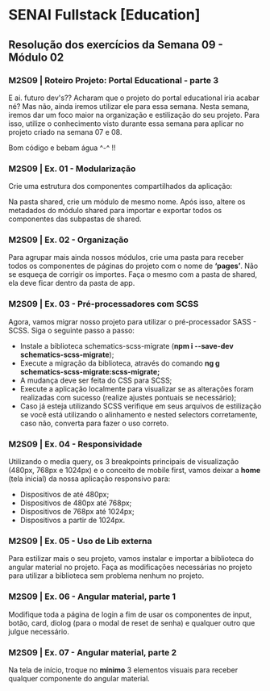 # SENAI Fullstack [Education]

## Resolução dos exercícios da Semana 09 - Módulo 02

### M2S09 | Roteiro Projeto: Portal Educational - parte 3

E ai. futuro dev's?? Acharam que o projeto do portal educational iria acabar né? Mas não, ainda iremos utilizar ele para essa semana. Nesta semana, iremos dar um foco maior na organização e estilização do seu projeto. Para isso, utilize o conhecimento visto durante essa semana para aplicar no projeto criado na semana 07 e 08.

‌Bom código e bebam água ^-^ !!

### M2S09 | Ex. 01 - Modularização

Crie uma estrutura dos componentes compartilhados da aplicação:

Na pasta shared, crie um módulo de mesmo nome. Após isso, altere os metadados do módulo shared para importar e exportar todos os componentes das subpastas de shared.

### M2S09 | Ex. 02 - Organização

Para agrupar mais ainda nossos módulos, crie uma pasta para receber todos os componentes de páginas do projeto com o nome de **‘pages’**. Não se esqueça de corrigir os importes. Faça o mesmo com a pasta de shared, ela deve ficar dentro da pasta de app.

### M2S09 | Ex. 03 - Pré-processadores com SCSS

Agora, vamos migrar nosso projeto para utilizar o pré-processador SASS - SCSS. Siga o seguinte passo a passo:

- Instale a biblioteca schematics-scss-migrate (**npm i --save-dev schematics-scss-migrate**);
- Execute a migração da biblioteca, através do comando **ng g schematics-scss-migrate:scss-migrate;**
- A mudança deve ser feita do CSS para SCSS;
- Execute a aplicação localmente para visualizar se as alterações foram realizadas com sucesso (realize ajustes pontuais se necessário);
- Caso já esteja utilizando SCSS verifique em seus arquivos de estilização se você está utilizando o alinhamento e nested selectors corretamente, caso não, converta para fazer o uso correto.

### M2S09 | Ex. 04 - Responsividade

Utilizando o media query, os 3 breakpoints principais de visualização (480px, 768px e 1024px) e o conceito de mobile first, vamos deixar a **home** (tela inicial) da nossa aplicação responsivo para:

- Dispositivos de até 480px;
- Dispositivos de 480px até 768px;
- Dispositivos de 768px até 1024px;
- Dispositivos a partir de 1024px.

### M2S09 | Ex. 05 - Uso de Lib externa

Para estilizar mais o seu projeto, vamos instalar e importar a biblioteca do angular material no projeto. Faça as modificações necessárias no projeto para utilizar a biblioteca sem problema nenhum no projeto.

### M2S09 | Ex. 06 - Angular material, parte 1

Modifique toda a página de login a fim de usar os componentes de input, botão, card, diolog (para o modal de reset de senha) e qualquer outro que julgue necessário.

### M2S09 | Ex. 07 - Angular material, parte 2

Na tela de início, troque no **mínimo** 3 elementos visuais para receber qualquer componente do angular material.
